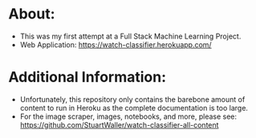 # About: 
- This was my first attempt at a Full Stack Machine Learning Project. 
- Web Application: https://watch-classifier.herokuapp.com/

# Additional Information: 
- Unfortunately, this repository only contains the barebone amount of content to run in Heroku as the complete documentation is too large. 
- For the image scraper, images, notebooks, and more, please see: https://github.com/StuartWaller/watch-classifier-all-content
